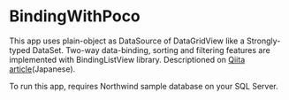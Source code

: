 # BindingWithPoco

This app uses plain-object as DataSource of DataGridView like a Strongly-typed DataSet.
Two-way data-binding, sorting and filtering features are implemented with BindingListView library.
Descriptioned on [Qiita article](https://qiita.com/mono1729/items/cfc2c057baa8cf2cc05d)(Japanese).

To run this app, requires Northwind sample database on your SQL Server.
